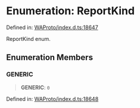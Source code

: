 # Enumeration: ReportKind

Defined in: [WAProto/index.d.ts:18647](https://github.com/Fokusdotid/Baileys/blob/c2e37a764497a58082d1525ba2f083f341e3eefa/WAProto/index.d.ts#L18647)

ReportKind enum.

## Enumeration Members

### GENERIC

> **GENERIC**: `0`

Defined in: [WAProto/index.d.ts:18648](https://github.com/Fokusdotid/Baileys/blob/c2e37a764497a58082d1525ba2f083f341e3eefa/WAProto/index.d.ts#L18648)
